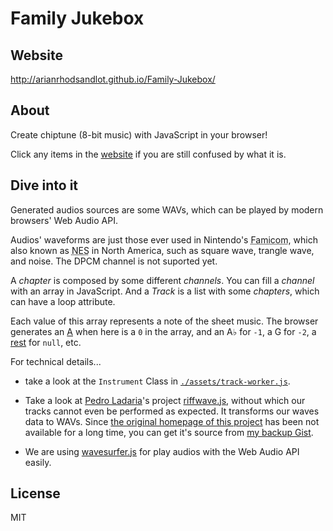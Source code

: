 # Family Jukebox

## Website

http://arianrhodsandlot.github.io/Family-Jukebox/

## About

Create chiptune (8-bit music) with JavaScript in your browser!

Click any items in the [website](http://arianrhodsandlot.github.io/Family-Jukebox/) if you are still confused by what it is.

## Dive into it

Generated audios sources are some WAVs, which can be played by modern browsers'  Web Audio API.

Audios' waveforms are just those ever used in Nintendo's <abbr title="Family Computer">Famicom</abbr>, which also known as <abbr title="Nintendo Entertainment System">NES</abbr> in North America, such as square wave, trangle wave, and noise. The DPCM channel is not suported yet.

A *chapter* is composed by some different *channels*. You can fill a *channel* with an array in JavaScript. And a *Track* is a list with some *chapters*, which can have a loop attribute.

Each value of this array represents a note of the sheet music. The browser generates an [A](https://en.wikipedia.org/wiki/A440_%28pitch_standard%29) when here is a `0` in the array, and an A♭ for `-1`, a G for `-2`, a [rest](https://en.wikipedia.org/wiki/Rest_%28music%29) for `null`, etc.

For technical details...

- take a look at the `Instrument` Class in [`./assets/track-worker.js`](https://github.com/arianrhodsandlot/Family-Jukebox/tree/master/assets/track.js).

- Take a look at [Pedro Ladaria](https://twitter.com/pladaria)'s project [riffwave.js](http://codebase.es/riffwave/), without which our tracks cannot even be performed as expected. It transforms our waves data to WAVs. Since [the original homepage of this project](http://codebase.es/riffwave/) has been not available for a long time, you can get it's source from [my backup Gist](https://gist.github.com/arianrhodsandlot/218e74f35e5f3a848754).

- We are using [wavesurfer.js](https://wavesurfer-js.org/) for play audios with the Web Audio API easily.

## License

MIT
